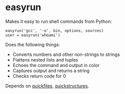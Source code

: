 # easyrun

Makes it easy to run shell commands from Python:

    easyrun('gcc', '-o', bin, options, sources)
    user = easyrun('whoami')

Does the following things:

 * Converts numbers and other non-strings to strings
 * Flattens nested lists and tuples
 * Echoes the command and output in color
 * Captures output and returns a string
 * Checks return code for 0
 
Depends on [quickfiles](https://github.com/ellbur/quickfiles), [quickstructures](https://github.com/ellbur/quickstructures).
